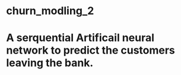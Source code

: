 # churn_modling_2
# A serquential Artificail neural network to predict the customers leaving the bank.
